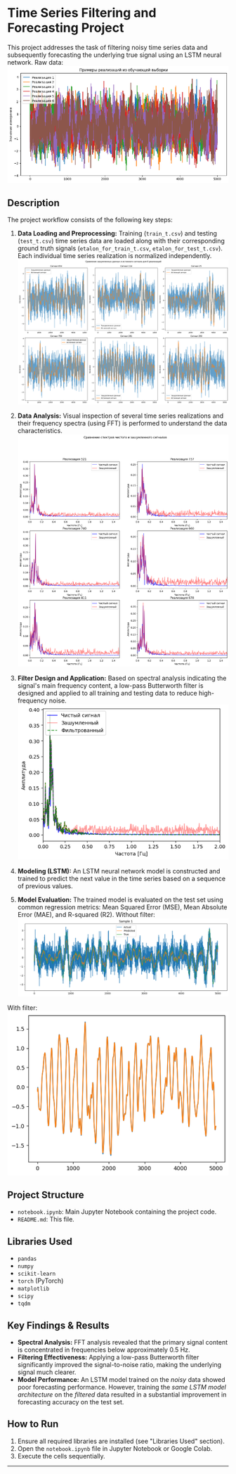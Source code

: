 # Time Series Filtering and Forecasting Project

This project addresses the task of filtering noisy time series data and subsequently forecasting the underlying true signal using an LSTM neural network. Raw data:
![Raw_data](images/row_signals.png)
## Description

The project workflow consists of the following key steps:

1.  **Data Loading and Preprocessing:** Training (`train_t.csv`) and testing (`test_t.csv`) time series data are loaded along with their corresponding ground truth signals (`etalon_for_train_t.csv`, `etalon_for_test_t.csv`). Each individual time series realization is normalized independently.
![Data Loading and Preprocessing](images/diff.png)

3.  **Data Analysis:** Visual inspection of several time series realizations and their frequency spectra (using FFT) is performed to understand the data characteristics.
![Data Analysis](images/spectr_an.png)

5.  **Filter Design and Application:** Based on spectral analysis indicating the signal's main frequency content, a low-pass Butterworth filter is designed and applied to all training and testing data to reduce high-frequency noise.
![Filter Design and Application](images/spectr_f.png)


6.  **Modeling (LSTM):** An LSTM neural network model is constructed and trained to predict the next value in the time series based on a sequence of previous values.

7.  **Model Evaluation:** The trained model is evaluated on the test set using common regression metrics: Mean Squared Error (MSE), Mean Absolute Error (MAE), and R-squared (R2).
   Without filter:
   ![Before filtration](images/pred_wf.png)

   With filter:
   ![Before filtration](images/pred_f.png)


## Project Structure

*   `notebook.ipynb`: Main Jupyter Notebook containing the project code.
*   `README.md`: This file.

## Libraries Used

*   `pandas`
*   `numpy`
*   `scikit-learn`
*   `torch` (PyTorch)
*   `matplotlib`
*   `scipy`
*   `tqdm`

## Key Findings & Results

*   **Spectral Analysis:** FFT analysis revealed that the primary signal content is concentrated in frequencies below approximately 0.5 Hz.
*   **Filtering Effectiveness:** Applying a low-pass Butterworth filter significantly improved the signal-to-noise ratio, making the underlying signal much clearer.
*   **Model Performance:** An LSTM model trained on the *noisy* data showed poor forecasting performance. However, training the *same LSTM model architecture* on the *filtered* data resulted in a substantial improvement in forecasting accuracy on the test set.

## How to Run

1.  Ensure all required libraries are installed (see "Libraries Used" section).
2.  Open the `notebook.ipynb` file in Jupyter Notebook or Google Colab.
3.  Execute the cells sequentially.

---
